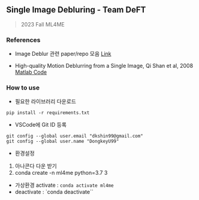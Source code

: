 ## Single Image Debluring - Team DeFT

> 2023 Fall ML4ME

### References

- Image Deblur 관련 paper/repo 모음 [Link]('https://github.com/subeeshvasu/Awesome-Deblurring')

- High-quality Motion Deblurring from a Single Image, Qi Shan et al, 2008 [Matlab Code]('https://github.com/yangyangHu/deblur/tree/master')

### How to use

- 필요한 라이브러리 다운로드

```
pip install -r requirements.txt
```

- VSCode에 Git ID 등록

```
git config --global user.email "dkshin99@gmail.com"
git config --global user.name "DongkeyU99"
```

- 환경설정

1. 아나콘다 다운 받기
2. conda create -n ml4me python=3.7 3

- 가상환경 activate : `conda activate ml4me `
- deactivate : `conda deactivate``
